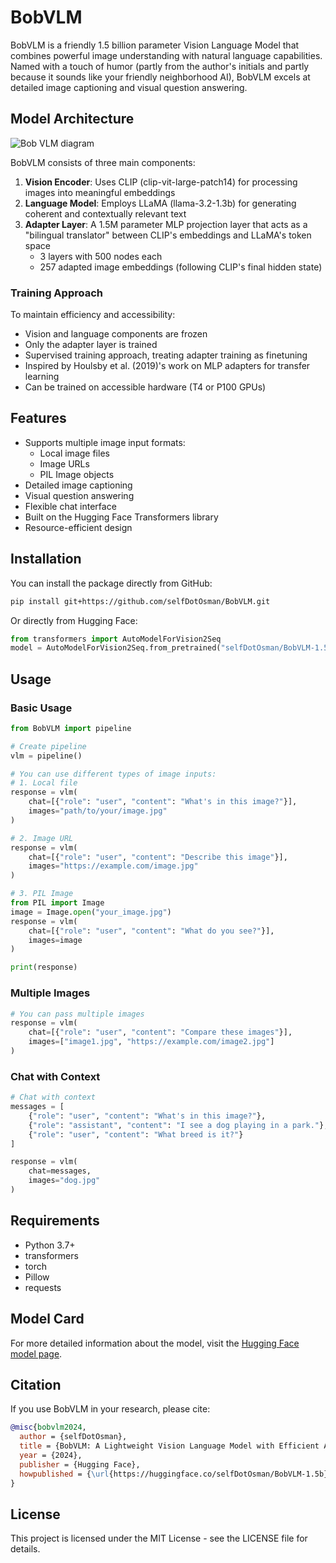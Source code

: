 # BobVLM

BobVLM is a friendly 1.5 billion parameter Vision Language Model that combines powerful image understanding with natural language capabilities. Named with a touch of humor (partly from the author's initials and partly because it sounds like your friendly neighborhood AI), BobVLM excels at detailed image captioning and visual question answering.

## Model Architecture
![Bob VLM diagram](https://github.com/user-attachments/assets/e212fb6b-d8c5-4c33-8170-753ec05979a3)

BobVLM consists of three main components:

1. **Vision Encoder**: Uses CLIP (clip-vit-large-patch14) for processing images into meaningful embeddings
2. **Language Model**: Employs LLaMA (llama-3.2-1.3b) for generating coherent and contextually relevant text
3. **Adapter Layer**: A 1.5M parameter MLP projection layer that acts as a "bilingual translator" between CLIP's embeddings and LLaMA's token space
   - 3 layers with 500 nodes each
   - 257 adapted image embeddings (following CLIP's final hidden state)


### Training Approach

To maintain efficiency and accessibility:
- Vision and language components are frozen
- Only the adapter layer is trained
- Supervised training approach, treating adapter training as finetuning
- Inspired by Houlsby et al. (2019)'s work on MLP adapters for transfer learning
- Can be trained on accessible hardware (T4 or P100 GPUs)

## Features

- Supports multiple image input formats:
  - Local image files
  - Image URLs
  - PIL Image objects
- Detailed image captioning
- Visual question answering
- Flexible chat interface
- Built on the Hugging Face Transformers library
- Resource-efficient design

## Installation

You can install the package directly from GitHub:

```bash
pip install git+https://github.com/selfDotOsman/BobVLM.git
```

Or directly from Hugging Face:

```python
from transformers import AutoModelForVision2Seq
model = AutoModelForVision2Seq.from_pretrained("selfDotOsman/BobVLM-1.5b", trust_remote_code=True)
```

## Usage

### Basic Usage

```python
from BobVLM import pipeline

# Create pipeline
vlm = pipeline()

# You can use different types of image inputs:
# 1. Local file
response = vlm(
    chat=[{"role": "user", "content": "What's in this image?"}],
    images="path/to/your/image.jpg"
)

# 2. Image URL
response = vlm(
    chat=[{"role": "user", "content": "Describe this image"}],
    images="https://example.com/image.jpg"
)

# 3. PIL Image
from PIL import Image
image = Image.open("your_image.jpg")
response = vlm(
    chat=[{"role": "user", "content": "What do you see?"}],
    images=image
)

print(response)
```

### Multiple Images

```python
# You can pass multiple images
response = vlm(
    chat=[{"role": "user", "content": "Compare these images"}],
    images=["image1.jpg", "https://example.com/image2.jpg"]
)
```

### Chat with Context

```python
# Chat with context
messages = [
    {"role": "user", "content": "What's in this image?"},
    {"role": "assistant", "content": "I see a dog playing in a park."},
    {"role": "user", "content": "What breed is it?"}
]

response = vlm(
    chat=messages,
    images="dog.jpg"
)
```

## Requirements

- Python 3.7+
- transformers
- torch
- Pillow
- requests

## Model Card

For more detailed information about the model, visit the [Hugging Face model page](https://huggingface.co/selfDotOsman/BobVLM-1.5b).

## Citation

If you use BobVLM in your research, please cite:

```bibtex
@misc{bobvlm2024,
  author = {selfDotOsman},
  title = {BobVLM: A Lightweight Vision Language Model with Efficient Adapter Architecture},
  year = {2024},
  publisher = {Hugging Face},
  howpublished = {\url{https://huggingface.co/selfDotOsman/BobVLM-1.5b}}
}
```

## License

This project is licensed under the MIT License - see the LICENSE file for details.
